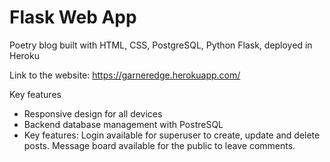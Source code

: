 # Flask Web App

Poetry blog built with HTML, CSS, PostgreSQL, Python Flask, deployed in Heroku

Link to the website: https://garneredge.herokuapp.com/

Key features
* Responsive design for all devices
* Backend database management with PostreSQL
* Key features: Login available for superuser to create, update and delete posts. Message board available for the public to leave comments.

